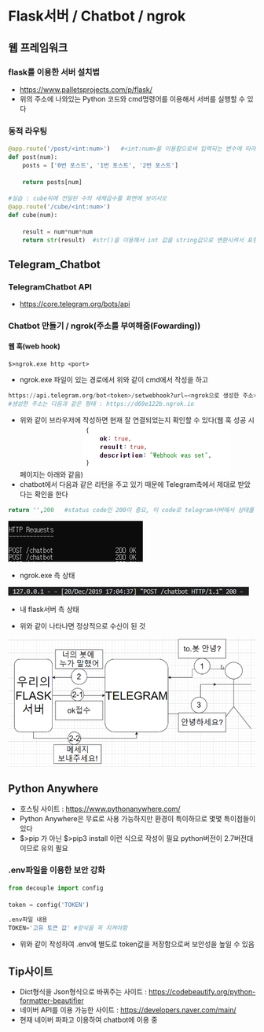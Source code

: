 # Flask서버 / Chatbot / ngrok

## 웹 프레임워크

### flask를 이용한 서버 설치법

- https://www.palletsprojects.com/p/flask/
- 위의 주소에 나와있는 Python 코드와 cmd명령어를 이용해서 서버를 실행할 수 있다

### 동적 라우팅

```python
@app.route('/post/<int:num>')   #<int:num>을 이용함으로써 입력되는 변수에 따라 동적으로 실행이 가능
def post(num):
    posts = ['0번 포스트', '1번 포스트', '2번 포스트']
    
    return posts[num]

#실습 : cube뒤에 전달된 수의 세제곱수를 화면에 보이시오
@app.route('/cube/<int:num>')
def cube(num):
   
    result = num*num*num
    return str(result)  #str()을 이용해서 int 값을 string값으로 변환시켜서 표현할 수 있다

```

## Telegram_Chatbot

### TelegramChatbot API

- https://core.telegram.org/bots/api

### Chatbot 만들기 / ngrok(주소를 부여해줌(Fowarding))

#### 웹 훅(web hook)

```
$>ngrok.exe http <port>
```

- ngrok.exe 파일이 있는 경로에서 위와 같이 cmd에서 작성을 하고

```python
https://api.telegram.org/bot<token>/setwebhook?url=<ngrok으로 생성한 주소>/chatbot
#생성한 주소는 다음과 같은 형태 : https://d69e122b.ngrok.io
```

- 위와 같이 브라우저에 작성하면 현재 잘 연결되었는지 확인할 수 있다(웹 훅 성공 시 페이지는 아래와 같음)![image-20191220182027601](04_flask_chatbot_ngrok.assets/image-20191220182027601.png)
- chatbot에서 다음과 같은 리턴을 주고 있기 때문에 Telegram측에서 제대로 받았다는 확인을 한다

```python
return '',200	#status code인 200이 중요, 이 code로 telegram서버에서 상태를 판단
```

![image-20191220170332212](04_flask.assets/image-20191220170332212.png)

* ngrok.exe 측 상태

![image-20191220170459064](04_flask.assets/image-20191220170459064.png)

* 내 flask서버 측 상태

- 위와 같이 나타나면 정상적으로 수신이 된 것

![image-20191220160412846](04_flask.assets/image-20191220160412846.png)

## Python Anywhere

- 호스팅 사이트 : https://www.pythonanywhere.com/
- Python Anywhere은 무료로 사용 가능하지만 환경이 특이하므로 몇몇 특이점들이 있다
- $>pip 가 아닌 $>pip3 install 이런 식으로 작성이 필요 python버전이 2.7버전대이므로  유의 필요

### .env파일을 이용한 보안 강화

```python
from decouple import config

token = config('TOKEN')
```

```python
.env파일 내용
TOKEN='고유 토큰 값' #양식을 꼭 지켜야함
```

- 위와 같이 작성하여 .env에 별도로 token값을 저장함으로써 보안성을 높일 수 있음

## Tip사이트

- Dict형식을 Json형식으로 바꿔주는 사이트 : https://codebeautify.org/python-formatter-beautifier
- 네이버 API를 이용 가능한 사이트 : https://developers.naver.com/main/
- 현재 네이버 파파고 이용하여 chatbot에 이용 중
